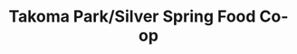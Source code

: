 ---
title: "Takoma Park/Silver Spring Food Co-op"
url: /takoma-park/takoma-park-silver-spring-food-co-op/
shop: Supermarkt
---